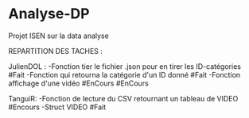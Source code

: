 # Analyse-DP #
Projet ISEN sur la data analyse

REPARTITION DES TACHES :

JulienDOL :
	-Fonction tier le fichier .json pour en tirer les ID-catégories	#Fait
	-Fonction qui retourna la catégorie d'un ID donné 		#Fait
	-Fonction affichage d'une vidéo #EnCours			#EnCours

TanguiR:
	-Fonction de lecture du CSV retournant un tableau de VIDEO	#Encours
	-Struct VIDEO							#Fait


